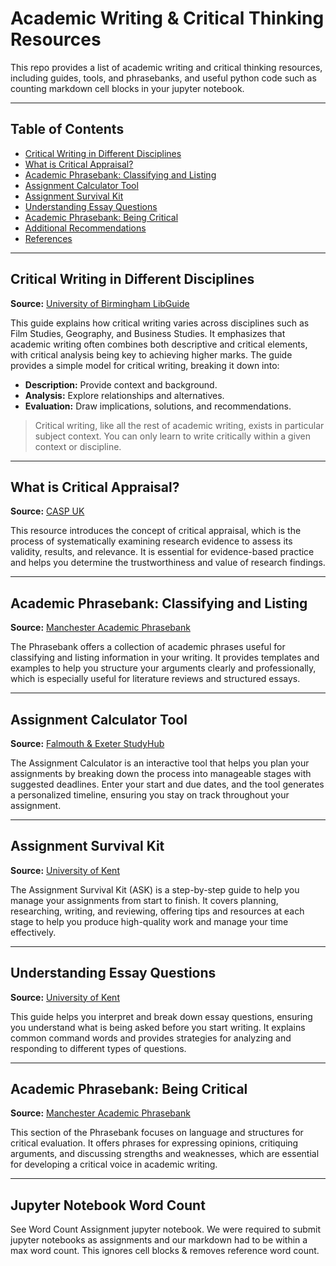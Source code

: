 # Academic Writing & Critical Thinking Resources

This repo provides a list of academic writing and critical thinking resources, including guides, tools, and phrasebanks, and useful python code such as counting markdown cell blocks in your jupyter notebook.

---

## Table of Contents

- [Critical Writing in Different Disciplines](#critical-writing-in-different-disciplines)
- [What is Critical Appraisal?](#what-is-critical-appraisal)
- [Academic Phrasebank: Classifying and Listing](#academic-phrasebank-classifying-and-listing)
- [Assignment Calculator Tool](#assignment-calculator-tool)
- [Assignment Survival Kit](#assignment-survival-kit)
- [Understanding Essay Questions](#understanding-essay-questions)
- [Academic Phrasebank: Being Critical](#academic-phrasebank-being-critical)
- [Additional Recommendations](#additional-recommendations)
- [References](#references)

---

## Critical Writing in Different Disciplines

**Source:** [University of Birmingham LibGuide](https://libguides.bham.ac.uk/c.php?g=654983&p=4603310)

This guide explains how critical writing varies across disciplines such as Film Studies, Geography, and Business Studies. It emphasizes that academic writing often combines both descriptive and critical elements, with critical analysis being key to achieving higher marks. The guide provides a simple model for critical writing, breaking it down into:

- **Description:** Provide context and background.
- **Analysis:** Explore relationships and alternatives.
- **Evaluation:** Draw implications, solutions, and recommendations.

> Critical writing, like all the rest of academic writing, exists in particular subject context. You can only learn to write critically within a given context or discipline.

---

## What is Critical Appraisal?

**Source:** [CASP UK](https://casp-uk.net/what-is-critical-appraisal/)

This resource introduces the concept of critical appraisal, which is the process of systematically examining research evidence to assess its validity, results, and relevance. It is essential for evidence-based practice and helps you determine the trustworthiness and value of research findings.

---

## Academic Phrasebank: Classifying and Listing

**Source:** [Manchester Academic Phrasebank](https://www.phrasebank.manchester.ac.uk/classifying-and-listing/)

The Phrasebank offers a collection of academic phrases useful for classifying and listing information in your writing. It provides templates and examples to help you structure your arguments clearly and professionally, which is especially useful for literature reviews and structured essays.

---

## Assignment Calculator Tool

**Source:** [Falmouth & Exeter StudyHub](https://studyhub.fxplus.ac.uk/tools/assignment-calculator/#?start=1733756802396&end=1736348802403)

The Assignment Calculator is an interactive tool that helps you plan your assignments by breaking down the process into manageable stages with suggested deadlines. Enter your start and due dates, and the tool generates a personalized timeline, ensuring you stay on track throughout your assignment.

---

## Assignment Survival Kit

**Source:** [University of Kent](https://student.kent.ac.uk/studies/written-assignments/assignment-survival-kit)

The Assignment Survival Kit (ASK) is a step-by-step guide to help you manage your assignments from start to finish. It covers planning, researching, writing, and reviewing, offering tips and resources at each stage to help you produce high-quality work and manage your time effectively.

---

## Understanding Essay Questions

**Source:** [University of Kent](https://student.kent.ac.uk/studies/written-assignments/understanding-essay-questions)

This guide helps you interpret and break down essay questions, ensuring you understand what is being asked before you start writing. It explains common command words and provides strategies for analyzing and responding to different types of questions.

---

## Academic Phrasebank: Being Critical

**Source:** [Manchester Academic Phrasebank](https://www.phrasebank.manchester.ac.uk/being-critical/)

This section of the Phrasebank focuses on language and structures for critical evaluation. It offers phrases for expressing opinions, critiquing arguments, and discussing strengths and weaknesses, which are essential for developing a critical voice in academic writing.

---

## Jupyter Notebook Word Count

See Word Count Assignment jupyter notebook. We were required to submit jupyter notebooks as assignments and our markdown had to be within a max word count. This ignores cell blocks & removes reference word count.
